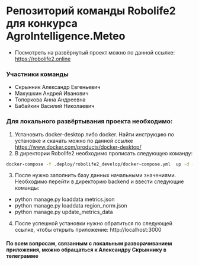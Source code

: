 #  Репозиторий команды Robolife2 для конкурса AgroIntelligence.Meteo 

* Посмотреть на развёрнутый проект можно по данной ссылке: https://robolife2.online

### Участники команды

* Скрынник Александр Евгеньевич
* Макушкин Андрей Иванович
* Топоркова Анна Андреевна
* Бабайкин Василий Николаевич


### Для локального развёртывания проекта необходимо:
1) Установить docker-desktop либо docker. Найти инструкцию по установке и скачать можно по данной ссылке https://www.docker.com/products/docker-desktop/
2) В директории Robolife2 необходимо прописать следующую команду: 
```bash
docker-compose -f .deploy/robolife2_develop/docker-compose.yml  up -d --build
```
3) После нужно заполнить базу данных начальными значениями. Необходимо перейти в директорию backend и ввести следующие команды:
- python manage.py loaddata metrics.json
- python manage.py loaddata region_norm.json
- python manage.py update_metrics_data

4) После успешной установки нужно обратиться по следующей ссылке, чтобы открыть приложение: http://localhost:3000  

#### По всем вопросам, связанным с локальным разворачиванием приложения, можно обращаться к Александру Скрыннику в телеграмме 
